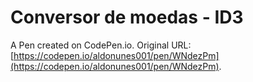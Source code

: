 # Conversor de moedas - ID3

A Pen created on CodePen.io. Original URL: [https://codepen.io/aldonunes001/pen/WNdezPm](https://codepen.io/aldonunes001/pen/WNdezPm).


